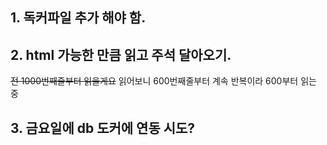 ## 1. 독커파일 추가 해야 함.
## 2. html 가능한 만큼 읽고 주석 달아오기.
~~전 1000번째줄부터 읽을게요~~
읽어보니 600번째줄부터 계속 반복이라 600부터 읽는 중
## 3. 금요일에 db 도커에 연동 시도?
